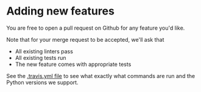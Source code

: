 # Adding new features

You are free to open a pull request on Github for any feature you'd like.

Note that for your merge request to be accepted, we'll ask that

* All existing linters pass
* All existing tests run
* The new feature comes with appropriate tests

See the [.travis.yml file](https://github.com/TankerApp/tsrc/blob/master/.travis.yml)
to see what exactly what commands are run and the Python versions we
support.
